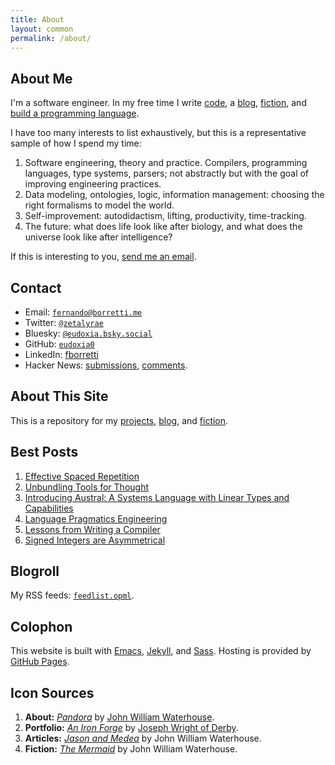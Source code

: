```yaml
---
title: About
layout: common
permalink: /about/
---
```


<article>

# About Me

I'm a software engineer. In my free time I write [code][port], a [blog][blog],
[fiction][fiction], and [build a programming language][austral].

[port]: /portfolio/
[austral]: https://github.com/austral/austral
[blog]: /article/
[fiction]: /fiction/
[gh]: https://github.com/eudoxia0

I have too many interests to list exhaustively, but this is a representative
sample of how I spend my time:

1. Software engineering, theory and practice. Compilers, programming languages,
   type systems, parsers; not abstractly but with the goal of improving
   engineering practices.
1. Data modeling, ontologies, logic, information management: choosing the right
   formalisms to model the world.
1. Self-improvement: autodidactism, lifting, productivity, time-tracking.
1. The future: what does life look like after biology, and what does the
   universe look like after intelligence?

If this is interesting to you, [send me an email][mail].

# Contact

- Email: [`fernando@borretti.me`][mail]
- Twitter: [`@zetalyrae`](https://twitter.com/zetalyrae)
- Bluesky: [`@eudoxia.bsky.social`](https://staging.bsky.app/profile/eudoxia.bsky.social)
- GitHub: [`eudoxia0`][gh]
- LinkedIn: [fborretti][ln]
- Hacker News: [submissions][hnsub], [comments][hncom].

[mail]: mailto:fernando@borretti.me
[ln]: https://www.linkedin.com/in/fborretti
[hnsub]: https://news.ycombinator.com/submitted?id=zetalyrae
[hncom]: https://news.ycombinator.com/threads?id=zetalyrae

# About This Site

This is a repository for my [projects][port], [blog][blog], and
[fiction][fiction].

# Best Posts

1. [Effective Spaced Repetition](/article/effective-spaced-repetition)
1. [Unbundling Tools for Thought](/article/unbundling-tools-for-thought)
1. [Introducing Austral: A Systems Language with Linear Types and Capabilities](/article/introducing-austral)
1. [Language Pragmatics Engineering](/article/language-pragmatics)
1. [Lessons from Writing a Compiler](/article/lessons-writing-compiler)
1. [Signed Integers are Asymmetrical](/article/signed-integers-asymmetrical)


# Blogroll

My RSS feeds: [`feedlist.opml`][feeds].

[feeds]: https://raw.githubusercontent.com/eudoxia0/dotfiles/master/sources/feedlist.opml

# Colophon

This website is built with [Emacs][emacs], [Jekyll][jekyll], and
[Sass][sass]. Hosting is provided by [GitHub Pages][pages].

[emacs]: https://www.gnu.org/software/emacs/
[jekyll]: http://jekyllrb.com/
[sass]: http://sass-lang.com/
[pages]: https://pages.github.com/

## Icon Sources

1. **About:** [_Pandora_][pandora] by [John William Waterhouse][jww].
2. **Portfolio:** [_An Iron Forge_][iron] by [Joseph Wright of Derby][derby].
3. **Articles:** [_Jason and Medea_][jason] by John William Waterhouse.
4. **Fiction:** [_The Mermaid_][mermaid] by John William Waterhouse.

[pandora]: https://en.wikipedia.org/wiki/Pandora_(painting)
[jww]: https://en.wikipedia.org/wiki/John_William_Waterhouse
[iron]: https://commons.wikimedia.org/wiki/File:Joseph_Wright_-_An_Iron_Forge_-_Google_Art_Project.jpg
[derby]: https://en.wikipedia.org/wiki/Joseph_Wright_of_Derby
[jason]: https://en.wikipedia.org/wiki/Jason_and_Medea_(painting)
[mermaid]: https://commons.wikimedia.org/wiki/File:John_William_Waterhouse_A_Mermaid.jpg

</article>
